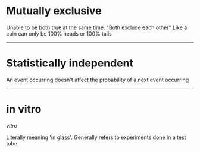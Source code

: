 # Mutually exclusive
Unable to be both true at the same time.
"Both exclude each other"
Like a coin can only be 100% heads or 100% tails

---
# Statistically independent

An event occurring doesn't affect the probability of a next event occurring

---
# in vitro

*vitro*

Literally meaning 'in glass'. Generally refers to experiments done in a test tube.
